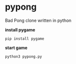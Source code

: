 # pypong
Bad Pong clone written in python

**install pygame**
```
pip install pygame
```
**start game**
```
python3 pypong.py
```

